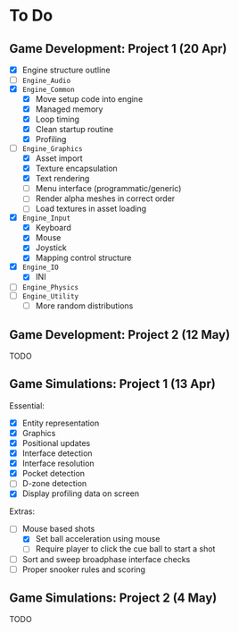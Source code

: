 To Do
=====

Game Development: Project 1 (20 Apr)
------------------------------------

- [x] Engine structure outline
- [ ] `Engine_Audio`
- [x] `Engine_Common`
  - [x] Move setup code into engine
  - [x] Managed memory
  - [x] Loop timing
  - [x] Clean startup routine
  - [x] Profiling
- [ ] `Engine_Graphics`
  - [x] Asset import
  - [x] Texture encapsulation
  - [x] Text rendering
  - [ ] Menu interface (programmatic/generic)
  - [ ] Render alpha meshes in correct order
  - [ ] Load textures in asset loading
- [x] `Engine_Input`
  - [x] Keyboard
  - [x] Mouse
  - [x] Joystick
  - [x] Mapping control structure
- [x] `Engine_IO`
  - [x] INI
- [ ] `Engine_Physics`
- [ ] `Engine_Utility`
  - [ ] More random distributions

Game Development: Project 2 (12 May)
------------------------------------

TODO

Game Simulations: Project 1 (13 Apr)
------------------------------------

Essential:

- [x] Entity representation
- [x] Graphics
- [x] Positional updates
- [x] Interface detection
- [x] Interface resolution
- [x] Pocket detection
- [ ] D-zone detection
- [x] Display profiling data on screen

Extras:

- [ ] Mouse based shots
  - [x] Set ball acceleration using mouse
  - [ ] Require player to click the cue ball to start a shot
- [ ] Sort and sweep broadphase interface checks
- [ ] Proper snooker rules and scoring

Game Simulations: Project 2 (4 May)
-----------------------------------

TODO
